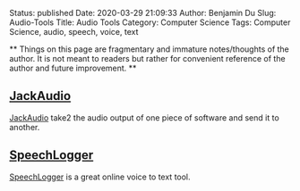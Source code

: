 Status: published
Date: 2020-03-29 21:09:33
Author: Benjamin Du
Slug: Audio-Tools
Title: Audio Tools
Category: Computer Science
Tags: Computer Science, audio, speech, voice, text

**
Things on this page are fragmentary and immature notes/thoughts of the author.
It is not meant to readers but rather for convenient reference of the author and future improvement.
**


## [JackAudio](https://jackaudio.org/)
[JackAudio](https://jackaudio.org/)
take2 the audio output of one piece of software and send it to another.


## [SpeechLogger](https://speechlogger.appspot.com/)
[SpeechLogger](https://speechlogger.appspot.com/)
is a great online voice to text tool.